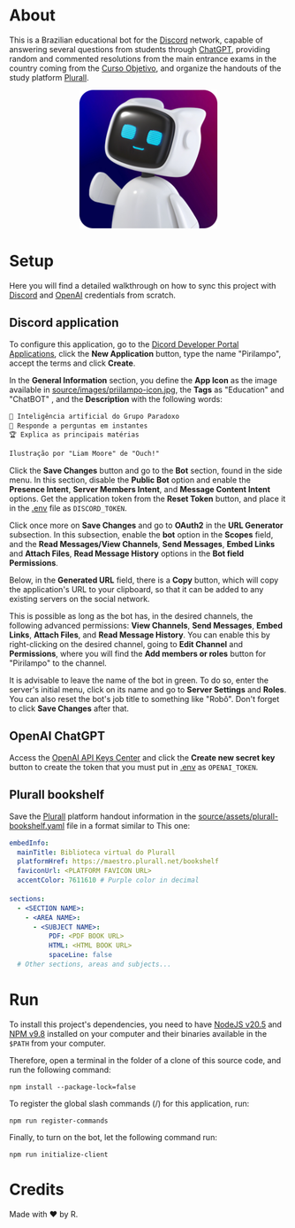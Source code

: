 # About

This is a Brazilian educational bot for the [Discord](https://discord.com) network, capable of answering several questions from students through [ChatGPT](https://chat.openai.com), providing random and commented resolutions from the main entrance exams in the country coming from the [Curso Objetivo](https://www.curso-objetivo.br), and organize the handouts of the study platform [Plurall](https://plurall.net).

<p align="center">
  <img src="./source/images/pirilampo-icon-rounded.png" alt="Pirilampo bot image" width="250">
</p>

# Setup

Here you will find a detailed walkthrough on how to sync this project with [Discord](https://discord.com) and [OpenAI](https://openai.com) credentials from scratch.

## Discord application

To configure this application, go to the [Dicord Developer Portal Applications](https://discord.com/developers/applications), click the **New Application** button, type the name "Pirilampo", accept the terms and click **Create**.

In the **General Information** section, you define the **App Icon** as the image available in [source/images/priilampo-icon.jpg](./source/images/pirilampo-icon.jpg), the **Tags** as "Education" and "ChatBOT" , and the **Description** with the following words:

```txt
🧬 Inteligência artificial do Grupo Paradoxo
🚀 Responde a perguntas em instantes
🏆 Explica as principais matérias

Ilustração por "Liam Moore" de "Ouch!"
```

Click the **Save Changes** button and go to the **Bot** section, found in the side menu. In this section, disable the **Public Bot** option and enable the **Presence Intent**, **Server Members Intent**, and **Message Content Intent** options. Get the application token from the **Reset Token** button, and place it in the [.env](./.env) file as `DISCORD_TOKEN`.

Click once more on **Save Changes** and go to **OAuth2** in the **URL Generator** subsection. In this subsection, enable the **bot** option in the **Scopes** field, and the **Read Messages/View Channels**, **Send Messages**, **Embed Links** and **Attach Files**, **Read Message History** options in the **Bot field Permissions**.

Below, in the **Generated URL** field, there is a **Copy** button, which will copy the application's URL to your clipboard, so that it can be added to any existing servers on the social network.

This is possible as long as the bot has, in the desired channels, the following advanced permissions: **View Channels**, **Send Messages**, **Embed Links**, **Attach Files**, and **Read Message History**. You can enable this by right-clicking on the desired channel, going to **Edit Channel** and **Permissions**, where you will find the **Add members or roles** button for "Pirilampo" to the channel.

It is advisable to leave the name of the bot in green. To do so, enter the server's initial menu, click on its name and go to **Server Settings** and **Roles**. You can also reset the bot's job title to something like "Robô". Don't forget to click **Save Changes** after that.

## OpenAI ChatGPT

Access the [OpenAI API Keys Center](https://platform.openai.com/account/api-keys) and click the **Create new secret key** button to create the token that you must put in [.env](./.env) as `OPENAI_TOKEN`.

## Plurall bookshelf

Save the [Plurall](https://plurall.net) platform handout information in the [source/assets/plurall-bookshelf.yaml](./source/assets/plurall-bookshelf.yaml) file in a format similar to This one:

```yaml
embedInfo:
  mainTitle: Biblioteca virtual do Plurall
  platformHref: https://maestro.plurall.net/bookshelf
  faviconUrl: <PLATFORM FAVICON URL>
  accentColor: 7611610 # Purple color in decimal

sections:
  - <SECTION NAME>:
    - <AREA NAME>:
      - <SUBJECT NAME>:
          PDF: <PDF BOOK URL>
          HTML: <HTML BOOK URL>
          spaceLine: false
  # Other sections, areas and subjects...
```

# Run

To install this project's dependencies, you need to have [NodeJS v20.5](https://nodejs.org) and [NPM v9.8](https://www.npmjs.com) installed on your computer and their binaries available in the `$PATH` from your computer.

Therefore, open a terminal in the folder of a clone of this source code, and run the following command:

``` shell
npm install --package-lock=false
```

To register the global slash commands (/) for this application, run:

``` shell
npm run register-commands
```

Finally, to turn on the bot, let the following command run:

``` shell
npm run initialize-client
```

# Credits

Made with ❤️ by R.